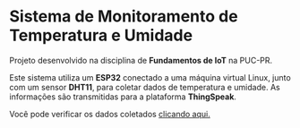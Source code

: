 # Sistema de Monitoramento de Temperatura e Umidade

Projeto desenvolvido na disciplina de **Fundamentos de IoT** na PUC-PR.

Este sistema utiliza um **ESP32** conectado a uma máquina virtual Linux, junto com um sensor **DHT11**, para coletar dados de temperatura e umidade. As informações são transmitidas para a plataforma **ThingSpeak**.

Você pode verificar os dados coletados [clicando aqui.](https://thingspeak.com/channels/2537186)
